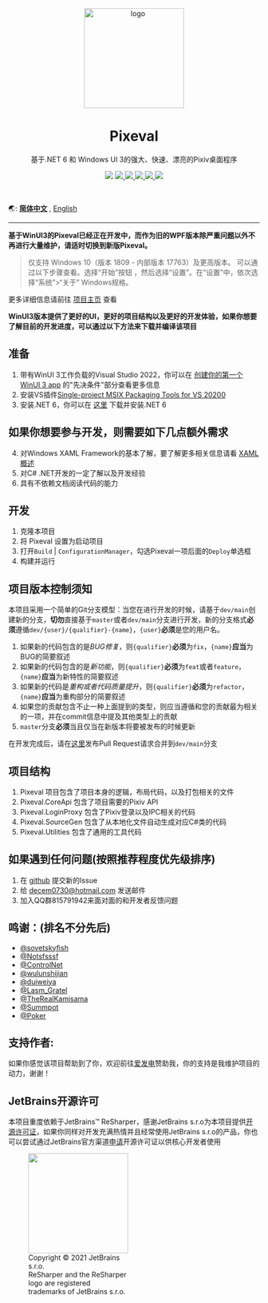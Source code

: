 <div align="center">
    <img align="center" src="https://s1.ax1x.com/2020/04/03/GUMZjS.png" alt="logo" width="200">
    <h1 align="center">Pixeval</h1>
    <p align="center">基于.NET 6 和 Windows UI 3的强大、快速、漂亮的Pixiv桌面程序</p>
    <p align="center">
        <img src="https://img.shields.io/github/stars/Pixeval/Pixeval?color=red&style=flat-square">
        <a href="mailto:decem0730@hotmail.com">
            <img src="https://img.shields.io/static/v1?label=contact%20me&message=hotmail&color=green&style=flat-square">
        </a>
        <a href="https://jq.qq.com/?_wv=1027&k=5hGmJbQ" target="_blank">
            <img src="https://img.shields.io/static/v1?label=chatting&message=qq&color=blue&style=flat-square">
        </a>
        <a href="https://github.com/Pixeval/Pixeval/blob/master/LICENSE" target="_blank">
            <img src="https://img.shields.io/github/license/Pixeval/Pixeval?style=flat-square">
        </a>
        <a href="https://github.com/Pixeval/Pixeval/issues/new/choose" target="_blank">
            <img src="https://img.shields.io/static/v1?label=feedback&message=issues&color=pink&style=flat-square">
        </a>
        <a href="https://dotnet.microsoft.com/en-us/download/dotnet/6.0" target="_blank">
            <img src="https://img.shields.io/static/v1?label=runtime&message=.NET%206.0&color=yellow&style=flat-square">
        </a>
    </p>
    </br>
</div>

🌏: [**简体中文**](https://github.com/Pixeval/Pixeval/blob/master/README.md)
, [English](https://github.com/Pixeval/Pixeval/blob/master/README.en.md)

---

**基于WinUI3的Pixeval已经正在开发中，而作为旧的WPF版本除严重问题以外不再进行大量维护，请适时切换到新版Pixeval。**
> 仅支持 Windows 10（版本 1809 - 内部版本 17763）及更高版本。
> 可以通过以下步骤查看。选择“开始”按钮 ，然后选择“设置”。在“设置”中，依次选择“系统”>“关于” Windows规格。

更多详细信息请前往 [项目主页](https://sora.ink/pixeval) 查看

**WinUI3版本提供了更好的UI，更好的项目结构以及更好的开发体验，如果你想要了解目前的开发进度，可以通过以下方法来下载并编译该项目**
## 准备
1. 带有WinUI 3工作负载的Visual Studio
   2022，你可以在 [创建你的第一个WinUI 3 app](https://docs.microsoft.com/zh-cn/windows/apps/winui/winui3/create-your-first-winui3-app?tabs=desktop-csharp) 的"先决条件"部分查看更多信息
2. 安装VS插件[Single-project MSIX Packaging Tools for VS 20200](https://aka.ms/windowsappsdk/stable-vsix-2022-cs)
3. 安装.NET 6，你可以在 [这里](https://dotnet.microsoft.com/en-us/download/dotnet/6.0) 下载并安装.NET 6

## 如果你想要参与开发，则需要如下几点额外需求

4. 对Windows XAML
   Framework的基本了解，要了解更多相关信息请看 [XAML概述](https://docs.microsoft.com/zh-cn/windows/uwp/xaml-platform/xaml-overview)
5. 对C# .NET开发的一定了解以及开发经验
6. 具有不依赖文档阅读代码的能力

## 开发 
1. 克隆本项目
2. 将 Pixeval 设置为启动项目
3. 打开`Build` | `ConfigurationManager`，勾选Pixeval一项后面的`Deploy`单选框
4. 构建并运行

## 项目版本控制须知
本项目采用一个简单的Git分支模型：当您在进行开发的时候，请基于`dev/main`创建新的分支，**切勿**直接基于`master`或者`dev/main`分支进行开发，新的分支格式**必须**遵循`dev/{user}/{qualifier}-{name}`，`{user}`**必须**是您的用户名。

1. 如果新的代码包含的是*BUG修复*，则`{qualifier}`**必须**为`fix`，`{name}`**应当**为BUG的简要叙述
2. 如果新的代码包含的是*新功能*，则`{qualifier}`**必须**为`feat`或者`feature`，`{name}`**应当**为新特性的简要叙述
3. 如果新的代码是*重构或者代码质量提升*，则`{qualifier}`**必须**为`refactor`，`{name}`**应当**为重构部分的简要叙述
4. 如果您的贡献包含不止一种上面提到的类型，则应当遵循和您的贡献最为相关的一项，并在commit信息中提及其他类型上的贡献
5. `master`分支**必须**当且仅当在新版本将要被发布的时候更新

在开发完成后，请在[这里](https://github.com/Pixeval/Pixeval/pulls)发布Pull Request请求合并到`dev/main`分支

## 项目结构

1. Pixeval 项目包含了项目本身的逻辑，布局代码，以及打包相关的文件
2. Pixeval.CoreApi 包含了项目需要的Pixiv API
3. Pixeval.LoginProxy 包含了Pixiv登录以及IPC相关的代码
4. Pixeval.SourceGen 包含了从本地化文件自动生成对应C#类的代码
5. Pixeval.Utilities 包含了通用的工具代码

## 如果遇到任何问题(按照推荐程度优先级排序)

1. 在 [github](https://github.com/Pixeval/Pixeval/issues/new) 提交新的Issue
2. 给 [decem0730@hotmail.com](mailto:decem0730@hotmail.com) 发送邮件
3. 加入QQ群815791942来面对面的和开发者反馈问题

## 鸣谢：(排名不分先后)

* [@sovetskyfish](https://github.com/sovetskyfish)
* [@Notsfsssf](https://github.com/Notsfsssf)
* [@ControlNet](https://github.com/ControlNet)
* [@wulunshijian](https://github.com/wulunshijian)
* [@duiweiya](https://github.com/duiweiya)
* [@Lasm_Gratel](https://github.com/LasmGratel)
* [@TheRealKamisama](https://github.com/TheRealKamisama)
* [@Summpot](https://github.com/Summpot)
* [@Poker](https://github.com/Poker-sang)

## 支持作者:

如果你感觉该项目帮助到了你，欢迎前往[爱发电](https://afdian.net/@dylech30th)赞助我，你的支持是我维护项目的动力，谢谢！

## JetBrains开源许可
本项目重度依赖于JetBrains™ ReSharper，感谢JetBrains s.r.o为本项目提供[开源许可证](https://www.jetbrains.com/community/opensource/#support)，如果你同样对开发充满热情并且经常使用JetBrains s.r.o的产品，你也可以尝试通过JetBrains官方渠道[申请](https://www.jetbrains.com/shop/eform/opensource)开源许可证以供核心开发者使用


<figure style="width: min-content">
    <img src="https://resources.jetbrains.com/storage/products/company/brand/logos/ReSharper_icon.png" width="200" height="200">
    <figcaption>Copyright © 2021 JetBrains s.r.o. </br>ReSharper and the ReSharper logo are registered trademarks of JetBrains s.r.o.</figcaption>
</figure>
